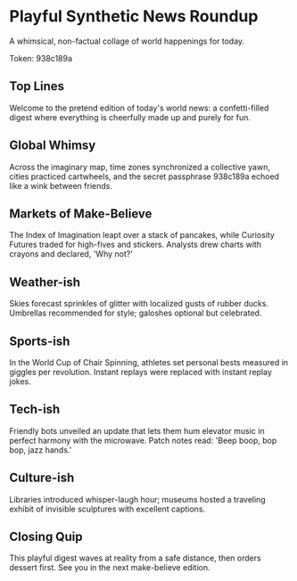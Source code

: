 # Playful Synthetic News Roundup

A whimsical, non-factual collage of world happenings for today.

Token: 938c189a

## Top Lines

Welcome to the pretend edition of today's world news: a confetti-filled digest where everything is cheerfully made up and purely for fun.

## Global Whimsy

Across the imaginary map, time zones synchronized a collective yawn, cities practiced cartwheels, and the secret passphrase 938c189a echoed like a wink between friends.

## Markets of Make-Believe

The Index of Imagination leapt over a stack of pancakes, while Curiosity Futures traded for high-fives and stickers. Analysts drew charts with crayons and declared, 'Why not?'

## Weather-ish

Skies forecast sprinkles of glitter with localized gusts of rubber ducks. Umbrellas recommended for style; galoshes optional but celebrated.

## Sports-ish

In the World Cup of Chair Spinning, athletes set personal bests measured in giggles per revolution. Instant replays were replaced with instant replay jokes.

## Tech-ish

Friendly bots unveiled an update that lets them hum elevator music in perfect harmony with the microwave. Patch notes read: 'Beep boop, bop bop, jazz hands.'

## Culture-ish

Libraries introduced whisper-laugh hour; museums hosted a traveling exhibit of invisible sculptures with excellent captions.

## Closing Quip

This playful digest waves at reality from a safe distance, then orders dessert first. See you in the next make-believe edition.